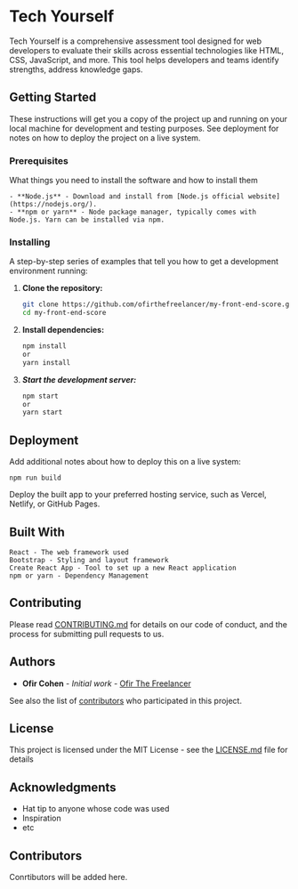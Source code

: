 # Tech Yourself

Tech Yourself is a comprehensive assessment tool designed for web developers to evaluate their skills across essential technologies like HTML, CSS, JavaScript, and more. This tool helps developers and teams identify strengths, address knowledge gaps.

## Getting Started

These instructions will get you a copy of the project up and running on your local machine for development and testing purposes. See deployment for notes on how to deploy the project on a live system.

### Prerequisites

What things you need to install the software and how to install them

```
- **Node.js** - Download and install from [Node.js official website](https://nodejs.org/).
- **npm or yarn** - Node package manager, typically comes with Node.js. Yarn can be installed via npm.
```

### Installing

A step-by-step series of examples that tell you how to get a development environment running:

1. **Clone the repository:**

   ```bash
   git clone https://github.com/ofirthefreelancer/my-front-end-score.git
   cd my-front-end-score

   ```

2. **Install dependencies:**

   ```bash
   npm install
   or
   yarn install

   ```

3. **_Start the development server:_**
   ```bash
   npm start
   or
   yarn start
   ```

## Deployment

Add additional notes about how to deploy this on a live system:

    npm run build

Deploy the built app to your preferred hosting service, such as Vercel, Netlify, or GitHub Pages.

## Built With

    React - The web framework used
    Bootstrap - Styling and layout framework
    Create React App - Tool to set up a new React application
    npm or yarn - Dependency Management

## Contributing

Please read [CONTRIBUTING.md](https://github.com/ofirthefreelancer/my-front-end-score/blob/main/CONTRIBUTING.md) for details on our code of conduct, and the process for submitting pull requests to us.

## Authors

- **Ofir Cohen** - _Initial work_ - [Ofir The Freelancer](https://github.com/ofirthefreelancer)

See also the list of [contributors](https://github.com/your/project/contributors) who participated in this project.

## License

This project is licensed under the MIT License - see the [LICENSE.md](LICENSE.md) file for details

## Acknowledgments

- Hat tip to anyone whose code was used
- Inspiration
- etc

## Contributors

Conrtibutors will be added here.
